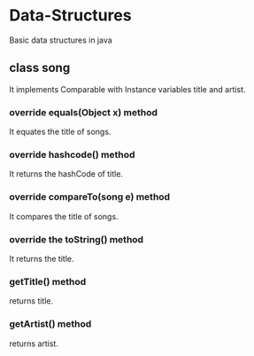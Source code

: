 # Data-Structures
Basic data structures in java
 ## class song 
  It implements Comparable<song> with Instance variables title and artist.
  ### override equals(Object x) method
   It equates the title of songs.
  ### override hashcode() method
   It returns the hashCode of title.
  ### override compareTo(song e) method
   It compares the title of songs.
  ### override the toString() method 
   It returns the title. 
  ### getTitle() method 
   returns title.
  ### getArtist() method 
   returns artist.